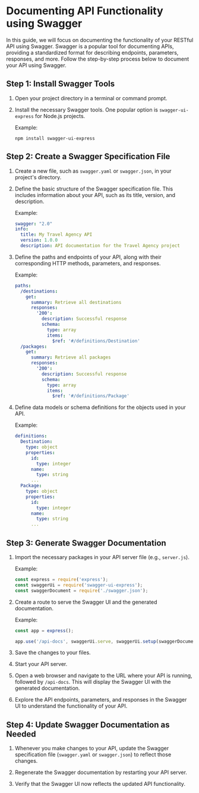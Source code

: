 # Documenting API Functionality using Swagger

In this guide, we will focus on documenting the functionality of your RESTful API using Swagger. Swagger is a popular tool for documenting APIs, providing a standardized format for describing endpoints, parameters, responses, and more. Follow the step-by-step process below to document your API using Swagger.

## Step 1: Install Swagger Tools

1. Open your project directory in a terminal or command prompt.

2. Install the necessary Swagger tools. One popular option is `swagger-ui-express` for Node.js projects.

   Example:
   ```shell
   npm install swagger-ui-express
   ```

## Step 2: Create a Swagger Specification File

1. Create a new file, such as `swagger.yaml` or `swagger.json`, in your project's directory.

2. Define the basic structure of the Swagger specification file. This includes information about your API, such as its title, version, and description.

   Example:
   ```yaml
   swagger: "2.0"
   info:
     title: My Travel Agency API
     version: 1.0.0
     description: API documentation for the Travel Agency project
   ```

3. Define the paths and endpoints of your API, along with their corresponding HTTP methods, parameters, and responses.

   Example:
   ```yaml
   paths:
     /destinations:
       get:
         summary: Retrieve all destinations
         responses:
           '200':
             description: Successful response
             schema:
               type: array
               items:
                 $ref: '#/definitions/Destination'
     /packages:
       get:
         summary: Retrieve all packages
         responses:
           '200':
             description: Successful response
             schema:
               type: array
               items:
                 $ref: '#/definitions/Package'
   ```

4. Define data models or schema definitions for the objects used in your API.

   Example:
   ```yaml
   definitions:
     Destination:
       type: object
       properties:
         id:
           type: integer
         name:
           type: string
         ...
     Package:
       type: object
       properties:
         id:
           type: integer
         name:
           type: string
         ...
   ```

## Step 3: Generate Swagger Documentation

1. Import the necessary packages in your API server file (e.g., `server.js`).

   Example:
   ```javascript
   const express = require('express');
   const swaggerUi = require('swagger-ui-express');
   const swaggerDocument = require('./swagger.json');
   ```

2. Create a route to serve the Swagger UI and the generated documentation.

   Example:
   ```javascript
   const app = express();

   app.use('/api-docs', swaggerUi.serve, swaggerUi.setup(swaggerDocument));
   ```

3. Save the changes to your files.

4. Start your API server.

5. Open a web browser and navigate to the URL where your API is running, followed by `/api-docs`. This will display the Swagger UI with the generated documentation.

6. Explore the API endpoints, parameters, and responses in the Swagger UI to understand the functionality of your API.

## Step 4: Update Swagger Documentation as Needed

1. Whenever you make changes to your API, update the Swagger specification file (`swagger.yaml` or `swagger.json`) to reflect those changes.

2. Regenerate the Swagger documentation by restarting your API server.

3. Verify that the Swagger UI now reflects the updated API functionality.

